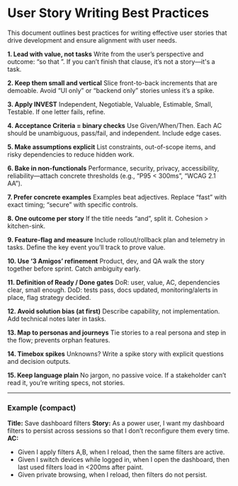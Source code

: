 # User Story Writing Best Practices
This document outlines best practices for writing effective user stories that drive development and ensure alignment with user needs.

**1. Lead with value, not tasks**
Write from the user’s perspective and outcome: “so that <benefit>”. If you can’t finish that clause, it’s not a story—it's a task.

**2. Keep them small and vertical**
Slice front-to-back increments that are demoable. Avoid “UI only” or “backend only” stories unless it’s a spike.

**3. Apply INVEST**
Independent, Negotiable, Valuable, Estimable, Small, Testable. If one letter fails, refine.

**4. Acceptance Criteria = binary checks**
Use Given/When/Then. Each AC should be unambiguous, pass/fail, and independent. Include edge cases.

**5. Make assumptions explicit**
List constraints, out-of-scope items, and risky dependencies to reduce hidden work.

**6. Bake in non-functionals**
Performance, security, privacy, accessibility, reliability—attach concrete thresholds (e.g., “P95 < 300ms”, “WCAG 2.1 AA”).

**7. Prefer concrete examples**
Examples beat adjectives. Replace “fast” with exact timing; “secure” with specific controls.

**8. One outcome per story**
If the title needs “and”, split it. Cohesion > kitchen-sink.

**9. Feature-flag and measure**
Include rollout/rollback plan and telemetry in tasks. Define the key event you’ll track to prove value.

**10. Use ‘3 Amigos’ refinement**
Product, dev, and QA walk the story together before sprint. Catch ambiguity early.

**11. Definition of Ready / Done gates**
DoR: user, value, AC, dependencies clear, small enough.
DoD: tests pass, docs updated, monitoring/alerts in place, flag strategy decided.

**12. Avoid solution bias (at first)**
Describe capability, not implementation. Add technical notes later in tasks.

**13. Map to personas and journeys**
Tie stories to a real persona and step in the flow; prevents orphan features.

**14. Timebox spikes**
Unknowns? Write a spike story with explicit questions and decision outputs.

**15. Keep language plain**
No jargon, no passive voice. If a stakeholder can’t read it, you’re writing specs, not stories.

---

### Example (compact)

**Title:** Save dashboard filters
**Story:** As a power user, I want my dashboard filters to persist across sessions so that I don’t reconfigure them every time.
**AC:**

* Given I apply filters A,B, when I reload, then the same filters are active.
* Given I switch devices while logged in, when I open the dashboard, then last used filters load in <200ms after paint.
* Given private browsing, when I reload, then filters do not persist.
